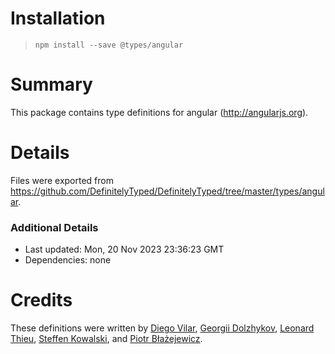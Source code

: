 # Installation
> `npm install --save @types/angular`

# Summary
This package contains type definitions for angular (http://angularjs.org).

# Details
Files were exported from https://github.com/DefinitelyTyped/DefinitelyTyped/tree/master/types/angular.

### Additional Details
 * Last updated: Mon, 20 Nov 2023 23:36:23 GMT
 * Dependencies: none

# Credits
These definitions were written by [Diego Vilar](https://github.com/diegovilar), [Georgii Dolzhykov](https://github.com/thorn0), [Leonard Thieu](https://github.com/leonard-thieu), [Steffen Kowalski](https://github.com/scipper), and [Piotr Błażejewicz](https://github.com/peterblazejewicz).
